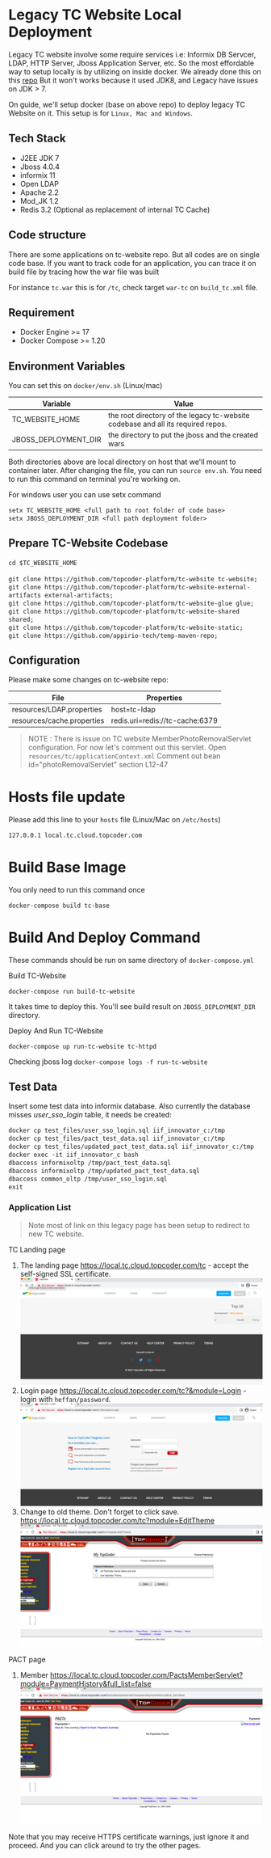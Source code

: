 # Legacy TC Website Local Deployment

Legacy TC website involve some require services i.e: Informix DB Servcer, LDAP, HTTP Server, Jboss Application Server, etc. So the most effordable way to setup locally is by utilizing on inside docker. We already done this on this [repo](https://github.com/appirio-tech/tc-common-tutorials/tree/master/docker/tc-website) But it won't works because it used JDK8, and Legacy have issues on JDK > 7. 

On guide, we'll setup docker (base on above repo) to deploy legacy TC Website on it.
This setup is for `Linux, Mac and Windows`.

## Tech Stack
- J2EE JDK 7
- Jboss 4.0.4
- informix 11
- Open LDAP
- Apache 2.2
- Mod_JK 1.2
- Redis 3.2 (Optional as replacement of internal TC Cache)

## Code structure
There are some applications on tc-website repo. But all codes are on single code base.
If you want to track code for an application, you can trace it on build file by tracing how the war file was built

For instance `tc.war` this is for `/tc`, check target `war-tc` on `build_tc.xml` file.

## Requirement
- Docker Engine >= 17
- Docker Compose >= 1.20

## Environment Variables
You can set this on `docker/env.sh` (Linux/mac)

| Variable        | Value |
|-----------------|-------|
| TC_WEBSITE_HOME | the root directory of the legacy tc-website codebase and all its required repos. |
| JBOSS_DEPLOYMENT_DIR | the directory to put the jboss and the created wars |


Both directories above are local directory on host that we'll mount to container later.
After changing the file, you can run
`source env.sh`. You need to run this command on terminal you're working on.

For windows user you can use setx command
```
setx TC_WEBSITE_HOME <full path to root folder of code base>
setx JBOSS_DEPLOYMENT_DIR <full path deployment folder>
```


## Prepare TC-Website Codebase
```
cd $TC_WEBSITE_HOME

git clone https://github.com/topcoder-platform/tc-website tc-website;
git clone https://github.com/topcoder-platform/tc-website-external-artifacts external-artifacts;
git clone https://github.com/topcoder-platform/tc-website-glue glue;
git clone https://github.com/topcoder-platform/tc-website-shared shared;
git clone https://github.com/topcoder-platform/tc-website-static;
git clone https://github.com/appirio-tech/temp-maven-repo;
```

## Configuration
Please make some changes on tc-website repo:

| File                     | Properties                     |
|--------------------------|--------------------------------|
|resources/LDAP.properties | host=tc-ldap                   |
|resources/cache.properties| redis.uri=redis://tc-cache:6379|


> NOTE : There is issue on TC website MemberPhotoRemovalServlet configuration.
> For now let's comment out this servlet.
> Open `resources/tc/applicationContext.xml`
> Comment out bean id="photoRemovalServlet" section L12-47
> 

# Hosts file update
Please add this line to your `hosts` file (Linux/Mac on `/etc/hosts`)
```
127.0.0.1 local.tc.cloud.topcoder.com
```

# Build Base Image
You only need to run this command once
```
docker-compose build tc-base
```

# Build And Deploy Command
These commands should be run on same directory of `docker-compose.yml`

Build TC-Website
```
docker-compose run build-tc-website
```
It takes time to deploy this. You'll see build result on `JBOSS_DEPLOYMENT_DIR` directory.

Deploy And Run TC-Website
```
docker-compose up run-tc-website tc-httpd
```

Checking jboss log
`docker-compose logs -f run-tc-website`


## Test Data

Insert some test data into informix database. Also currently the database misses *user_sso_login* table, it needs be created:

```shell
docker cp test_files/user_sso_login.sql iif_innovator_c:/tmp
docker cp test_files/pact_test_data.sql iif_innovator_c:/tmp
docker cp test_files/updated_pact_test_data.sql iif_innovator_c:/tmp
docker exec -it iif_innovator_c bash
dbaccess informixoltp /tmp/pact_test_data.sql
dbaccess informixoltp /tmp/updated_pact_test_data.sql
dbaccess common_oltp /tmp/user_sso_login.sql
exit
```

### Application List
> Note most of link on this legacy page has been setup to redirect to new TC website.

TC Landing page

1. The landing page
https://local.tc.cloud.topcoder.com/tc - accept the self-signed SSL certificate.
![](images/1tc.png)
2. Login page
https://local.tc.cloud.topcoder.com/tc?&module=Login - login with `heffan/password`.
![](images/2login.png)
3. Change to old theme. Don't forget to click save. 
https://local.tc.cloud.topcoder.com/tc?module=EditTheme
![](images/changeTheme.png)

PACT page
1. Member
https://local.tc.cloud.topcoder.com/PactsMemberServlet?module=PaymentHistory&full_list=false
![](images/pact-member.png)


Note that you may receive HTTPS certificate warnings, just ignore it and proceed.
And you can click around to try the other pages.
